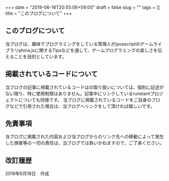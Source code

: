 +++
date = "2019-06-16T20:55:06+09:00"
draft = false
slug = ""
tags = []
title = "このブログについて"
+++

## このブログについて
当ブログは、趣味でプログラミングをしている管理人がjavascriptのゲームライブラリphina.jsに関するTipsなどを通して、ゲームプログラミングの楽しさを伝えることを目的としています。

## 掲載されているコードについて
当ブログの記事に掲載されているコードはの取り扱いについては、個別に記述がない限り、特に使用制限はありません。記事中にリンクしているrunstantプロジェクトについても同様です。
当ブログに掲載されているコードをご自身のブログなどで引用された場合は、当ブログへリンクをして頂ければ嬉しいです。

## 免責事項
当ブログに掲載された内容および当ブログからのリンク先への移動によって発生した損害等の一切の責任は、当ブログでは負いかねますので、ご了承ください。

## 改訂履歴
2019年6月18日　作成